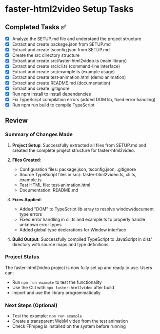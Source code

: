 # faster-html2video Setup Tasks

## Completed Tasks ✅

- [x] Analyze the SETUP.md file and understand the project structure
- [x] Extract and create package.json from SETUP.md
- [x] Extract and create tsconfig.json from SETUP.md
- [x] Create the src directory structure
- [x] Extract and create src/faster-html2video.ts (main library)
- [x] Extract and create src/cli.ts (command-line interface)
- [x] Extract and create src/example.ts (example usage)
- [x] Extract and create test-animation.html (demo animation)
- [x] Extract and create README.md (documentation)
- [x] Extract and create .gitignore
- [x] Run npm install to install dependencies
- [x] Fix TypeScript compilation errors (added DOM lib, fixed error handling)
- [x] Run npm run build to compile TypeScript

## Review

### Summary of Changes Made

1. **Project Setup**: Successfully extracted all files from SETUP.md and created the complete project structure for faster-html2video.

2. **Files Created**:
   - Configuration files: package.json, tsconfig.json, .gitignore
   - Source TypeScript files in src/: faster-html2video.ts, cli.ts, example.ts
   - Test HTML file: test-animation.html
   - Documentation: README.md

3. **Fixes Applied**:
   - Added "DOM" to TypeScript lib array to resolve window/document type errors
   - Fixed error handling in cli.ts and example.ts to properly handle unknown error types
   - Added global type declarations for Window interface

4. **Build Output**: Successfully compiled TypeScript to JavaScript in dist/ directory with source maps and type definitions.

### Project Status

The faster-html2video project is now fully set up and ready to use. Users can:
- Run `npm run example` to test the functionality
- Use the CLI with `npx faster-html2video` after build
- Import and use the library programmatically

### Next Steps (Optional)

- Test the example: `npm run example`
- Create a transparent WebM video from the test animation
- Check FFmpeg is installed on the system before running